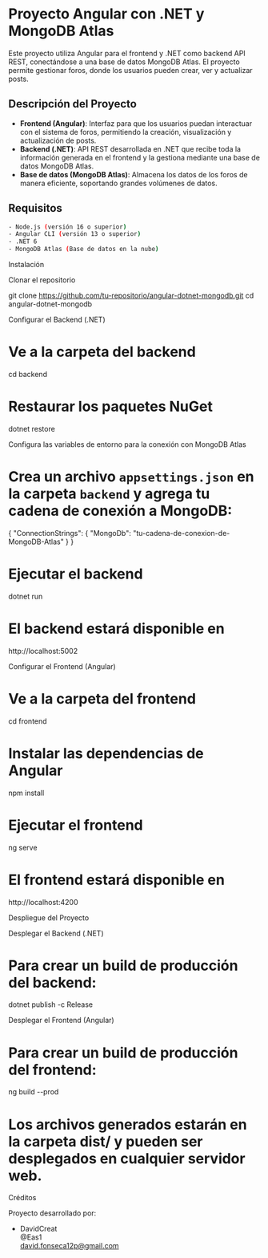 
# Proyecto Angular con .NET y MongoDB Atlas

Este proyecto utiliza Angular para el frontend y .NET como backend API REST, conectándose a una base de datos MongoDB Atlas. El proyecto permite gestionar foros, donde los usuarios pueden crear, ver y actualizar posts.

## Descripción del Proyecto

- **Frontend (Angular)**: Interfaz para que los usuarios puedan interactuar con el sistema de foros, permitiendo la creación, visualización y actualización de posts.
- **Backend (.NET)**: API REST desarrollada en .NET que recibe toda la información generada en el frontend y la gestiona mediante una base de datos MongoDB Atlas.
- **Base de datos (MongoDB Atlas)**: Almacena los datos de los foros de manera eficiente, soportando grandes volúmenes de datos.

## Requisitos

```bash
- Node.js (versión 16 o superior)
- Angular CLI (versión 13 o superior)
- .NET 6
- MongoDB Atlas (Base de datos en la nube)
```

Instalación

Clonar el repositorio

git clone https://github.com/tu-repositorio/angular-dotnet-mongodb.git
cd angular-dotnet-mongodb

Configurar el Backend (.NET)

# Ve a la carpeta del backend
cd backend

# Restaurar los paquetes NuGet
dotnet restore

Configura las variables de entorno para la conexión con MongoDB Atlas

# Crea un archivo `appsettings.json` en la carpeta `backend` y agrega tu cadena de conexión a MongoDB:
{
  "ConnectionStrings": {
    "MongoDb": "tu-cadena-de-conexion-de-MongoDB-Atlas"
  }
}

# Ejecutar el backend
dotnet run

# El backend estará disponible en
http://localhost:5002

Configurar el Frontend (Angular)

# Ve a la carpeta del frontend
cd frontend

# Instalar las dependencias de Angular
npm install

# Ejecutar el frontend
ng serve

# El frontend estará disponible en
http://localhost:4200

Despliegue del Proyecto

Desplegar el Backend (.NET)

# Para crear un build de producción del backend:
dotnet publish -c Release

Desplegar el Frontend (Angular)

# Para crear un build de producción del frontend:
ng build --prod

# Los archivos generados estarán en la carpeta dist/ y pueden ser desplegados en cualquier servidor web.

Créditos

Proyecto desarrollado por:

- DavidCreat  
  @Eas1  
  david.fonseca12p@gmail.com
